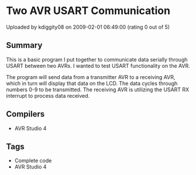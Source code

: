 # Two AVR USART Communication

Uploaded by kdiggity08 on 2009-02-01 06:49:00 (rating 0 out of 5)

## Summary

This is a basic program I put together to communicate data serially through USART between two AVRs. I wanted to test USART functionality on the AVR. 


The program will send data from a transmitter AVR to a receiving AVR, which in turn will display that data on the LCD. The data cycles through numbers 0-9 to be transmitted. The receiving AVR is utilizing the USART RX interrupt to process data received.

## Compilers

- AVR Studio 4

## Tags

- Complete code
- AVR Studio 4
